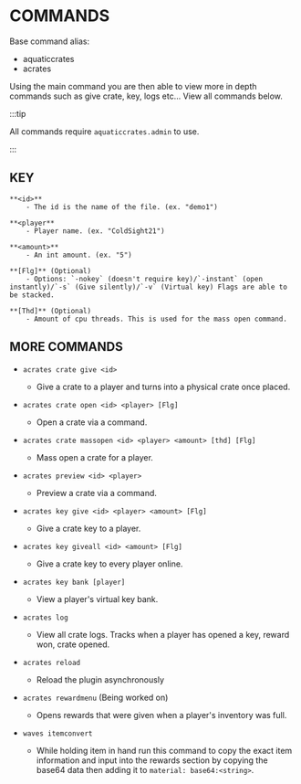 # COMMANDS
Base command alias:
- aquaticcrates
- acrates

Using the main command you are then able to view more in depth commands such as give crate, key, logs etc... View all commands below.

:::tip

All commands require `aquaticcrates.admin` to use.

:::

## KEY

    **<id>**
        - The id is the name of the file. (ex. "demo1")
    
    **<player**
        - Player name. (ex. "ColdSight21")
  
    **<amount>**
        - An int amount. (ex. "5")

    **[Flg]** (Optional) 
        - Options: `-nokey` (doesn't require key)/`-instant` (open instantly)/`-s` (Give silently)/`-v` (Virtual key) Flags are able to be stacked.

    **[Thd]** (Optional)
        - Amount of cpu threads. This is used for the mass open command.
    
  
## MORE COMMANDS

- `acrates crate give <id>`
    - Give a crate to a player and turns into a physical crate once placed.

- `acrates crate open <id> <player> [Flg]`
    - Open a crate via a command.

- `acrates crate massopen <id> <player> <amount> [thd] [Flg]`
    - Mass open a crate for a player.

- `acrates preview <id> <player>`
    - Preview a crate via a command.

- `acrates key give <id> <player> <amount> [Flg]`
    - Give a crate key to a player.

- `acrates key giveall <id> <amount> [Flg]`
    - Give a crate key to every player online.

- `acrates key bank [player]`
    - View a player's virtual key bank.

- `acrates log`
    - View all crate logs. Tracks when a player has opened a key, reward won, crate opened.

- `acrates reload`
    - Reload the plugin asynchronously

- `acrates rewardmenu` (Being worked on)
    - Opens rewards that were given when a player's inventory was full.

- `waves itemconvert`
    - While holding item in hand run this command to copy the exact item information and input into the rewards section by copying the base64 data then adding it to `material: base64:<string>`.
